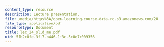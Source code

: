```yaml
---
content_type: resource
description: Lecture presentation.
file: /media/https%3A/open-learning-course-data-rc.s3.amazonaws.com/20-410j-molecular-cellular-and-tissue-biomechanics-be-410j-spring-2003/51b2c0fe3f17b4461f3c5c0e7c009356_lec_24_slid_me.pdf
file_type: application/pdf
resourcetype: Document
title: lec_24_slid_me.pdf
uid: 51b2c0fe-3f17-b446-1f3c-5c0e7c009356
---
```

